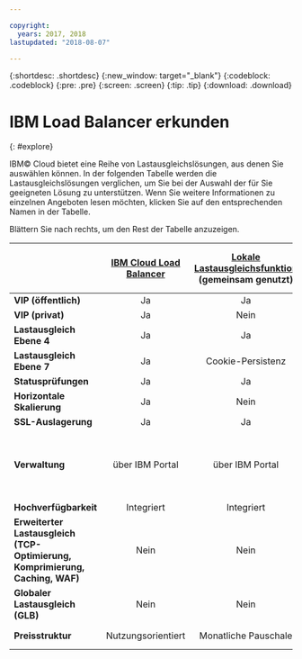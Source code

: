```yaml
---

copyright:
  years: 2017, 2018
lastupdated: "2018-08-07"

---
```


{:shortdesc: .shortdesc}
{:new_window: target="_blank"}
{:codeblock: .codeblock}
{:pre: .pre}
{:screen: .screen}
{:tip: .tip}
{:download: .download}

# IBM Load Balancer erkunden
{: #explore}

IBM© Cloud bietet eine Reihe von Lastausgleichslösungen, aus denen Sie auswählen können. In der folgenden Tabelle werden die Lastausgleichslösungen verglichen, um Sie bei der Auswahl der für Sie geeigneten Lösung zu unterstützen. Wenn Sie weitere Informationen zu einzelnen Angeboten lesen möchten, klicken Sie auf den entsprechenden Namen in der Tabelle. 

Blättern Sie nach rechts, um den Rest der Tabelle anzuzeigen.


|        | [IBM Cloud Load Balancer](/docs/infrastructure/loadbalancer-service?topic=loadbalancer-service-getting-started-with-ibm-cloud-load-balancer)| [Lokale Lastausgleichsfunktion](/docs/infrastructure/local-load-balancer?topic=local-load-balancer-getting-started-with-local-load-balancer#getting-started-with-local-load-balancer) (gemeinsam genutzt)| [Lokale Lastausgleichsfunktion](/docs/infrastructure/local-load-balancer?topic=local-load-balancer-getting-started-with-local-load-balancer#getting-started-with-local-load-balancer) (dediziert)| [Citrix NetScaler](/docs/infrastructure/citrix-netscaler-vpx?topic=citrix-netscaler-vpx-getting-started-with-citrix-netscaler-vpx-software-appliance#getting-started-with-citrix-netscaler-vpx-software-appliance) VPX/MPX (Standard)| [Citrix NetScaler](/docs/infrastructure/citrix-netscaler-vpx?topic=citrix-netscaler-vpx-getting-started-with-citrix-netscaler-vpx-software-appliance#getting-started-with-citrix-netscaler-vpx-software-appliance) VPX/MPX (Platinum) |
|------- | :------: | :------: | :------: | :------: | :------: |
|**VIP (öffentlich)**|Ja|Ja|Ja|Ja|Ja |
|**VIP (privat)**|Ja|Nein|Ja|Ja|Ja |
|**Lastausgleich Ebene 4**|Ja|Ja|Ja|Ja|Ja |
|**Lastausgleich Ebene 7**|Ja|Cookie-Persistenz|Cookie-Persistenz|Ja|Ja |
|**Statusprüfungen**|Ja|Ja|Ja|Ja|Ja |
|**Horizontale Skalierung**|Ja|Nein|Nein|Nein|Nein |
|**SSL-Auslagerung**|Ja|Ja|Ja|Ja|Ja |
|**Verwaltung**|über IBM Portal|über IBM Portal|über IBM Portal|Self-Service-Verwaltung (GUI eines anderen Anbieters)|Self-Service-Verwaltung (GUI eines anderen Anbieters) |
|**Hochverfügbarkeit**|Integriert|Integriert|Optional|Optional|Optional |
|**Erweiterter Lastausgleich (TCP-Optimierung, Komprimierung, Caching, WAF)**|Nein|Nein|Nein|Eingeschränkt|Ja |
|**Globaler Lastausgleich (GLB)**|Nein|Nein|Nein|Nein|Ja |
|**Preisstruktur**|Nutzungsorientiert|Monatliche Pauschale|Monatliche Pauschale|Monatliche Pauschale|Monatliche Pauschale |
